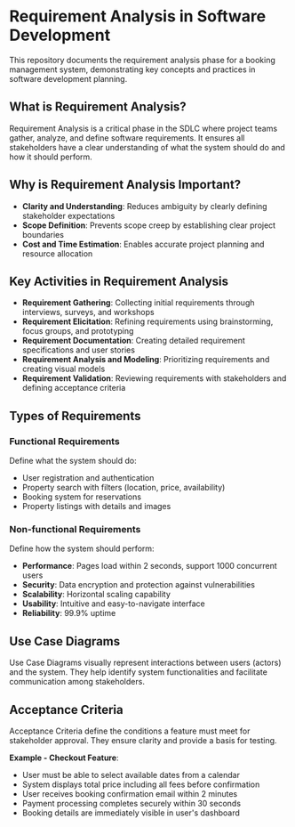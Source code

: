 # Requirement Analysis in Software Development

This repository documents the requirement analysis phase for a booking management system, demonstrating key concepts and practices in software development planning.

## What is Requirement Analysis?

Requirement Analysis is a critical phase in the SDLC where project teams gather, analyze, and define software requirements. It ensures all stakeholders have a clear understanding of what the system should do and how it should perform.

## Why is Requirement Analysis Important?

- **Clarity and Understanding**: Reduces ambiguity by clearly defining stakeholder expectations
- **Scope Definition**: Prevents scope creep by establishing clear project boundaries
- **Cost and Time Estimation**: Enables accurate project planning and resource allocation

## Key Activities in Requirement Analysis

- **Requirement Gathering**: Collecting initial requirements through interviews, surveys, and workshops
- **Requirement Elicitation**: Refining requirements using brainstorming, focus groups, and prototyping
- **Requirement Documentation**: Creating detailed requirement specifications and user stories
- **Requirement Analysis and Modeling**: Prioritizing requirements and creating visual models
- **Requirement Validation**: Reviewing requirements with stakeholders and defining acceptance criteria

## Types of Requirements

### Functional Requirements
Define what the system should do:
- User registration and authentication
- Property search with filters (location, price, availability)
- Booking system for reservations
- Property listings with details and images

### Non-functional Requirements
Define how the system should perform:
- **Performance**: Pages load within 2 seconds, support 1000 concurrent users
- **Security**: Data encryption and protection against vulnerabilities
- **Scalability**: Horizontal scaling capability
- **Usability**: Intuitive and easy-to-navigate interface
- **Reliability**: 99.9% uptime

## Use Case Diagrams

Use Case Diagrams visually represent interactions between users (actors) and the system. They help identify system functionalities and facilitate communication among stakeholders.

## Acceptance Criteria

Acceptance Criteria define the conditions a feature must meet for stakeholder approval. They ensure clarity and provide a basis for testing.

**Example - Checkout Feature**:
- User must be able to select available dates from a calendar
- System displays total price including all fees before confirmation
- User receives booking confirmation email within 2 minutes
- Payment processing completes securely within 30 seconds
- Booking details are immediately visible in user's dashboard
